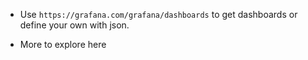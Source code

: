 - Use `https://grafana.com/grafana/dashboards` to get dashboards or define your own with json.

- More to explore here